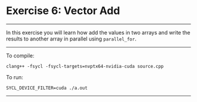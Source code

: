 # Exercise 6: Vector Add

---

In this exercise you will learn how add the values in two arrays and write the
results to another array in parallel using `parallel_for`.

---

To compile:
```
clang++ -fsycl -fsycl-targets=nvptx64-nvidia-cuda source.cpp
```

To run:
```
SYCL_DEVICE_FILTER=cuda ./a.out
```
---
